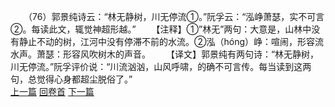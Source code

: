 　　（76）郭景纯诗云：“林无静树，川无停流①。”阮孚云：“泓峥萧瑟，实不可言②。每读此文，辄觉神超形越。”
　　【注释】①”林无”两句：大意是，山林中没有静止不动的树，江河中没有停滞不前的水流。②泓（hóng）峥：喧闹，形容流水声。萧瑟：形容风吹树木的声音。
　　【译文】郭景纯有两句诗：“林无静树，川无停流。”阮孚评价说：“川流汹汹，山风呼啸，的确不可言传。每当读到这两句，总觉得心身都超尘脱俗了。”
<br>[上一篇](04_075) [回卷首](04_000) [下一篇](04_077)
